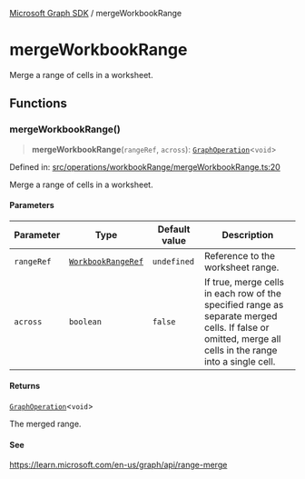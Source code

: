 [Microsoft Graph SDK](README.md) / mergeWorkbookRange

# mergeWorkbookRange

Merge a range of cells in a worksheet.

## Functions

### mergeWorkbookRange()

> **mergeWorkbookRange**(`rangeRef`, `across`): [`GraphOperation`](GraphOperation.md#graphoperation)\<`void`\>

Defined in: [src/operations/workbookRange/mergeWorkbookRange.ts:20](https://github.com/Future-Secure-AI/microsoft-graph/blob/main/src/operations/workbookRange/mergeWorkbookRange.ts#L20)

Merge a range of cells in a worksheet.

#### Parameters

| Parameter | Type | Default value | Description |
| ------ | ------ | ------ | ------ |
| `rangeRef` | [`WorkbookRangeRef`](WorkbookRange-1.md#workbookrangeref) | `undefined` | Reference to the worksheet range. |
| `across` | `boolean` | `false` | If true, merge cells in each row of the specified range as separate merged cells. If false or omitted, merge all cells in the range into a single cell. |

#### Returns

[`GraphOperation`](GraphOperation.md#graphoperation)\<`void`\>

The merged range.

#### See

https://learn.microsoft.com/en-us/graph/api/range-merge
